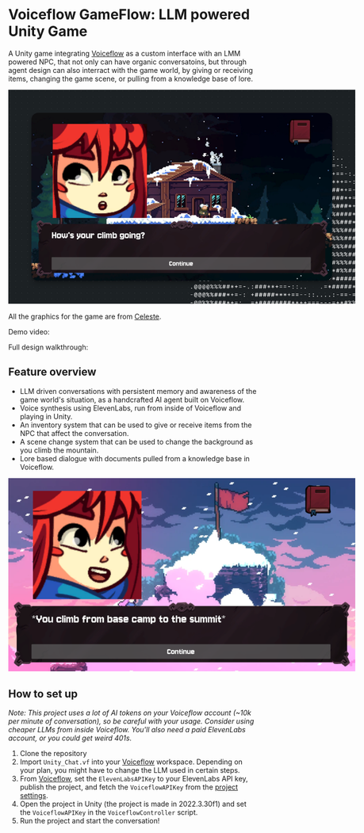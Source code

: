 # Voiceflow GameFlow: LLM powered Unity Game
A Unity game integrating [Voiceflow](https://www.voiceflow.com/?utm_source=github&utm_medium=organic&utm_campaign=developer&utm_content=unity-chat-github) as a custom interface with an LMM powered NPC, that not only can have organic conversatoins, but through agent design can also interract with the game world, by giving or receiving items, changing the game scene, or pulling from a knowledge base of lore.

<img src="Welcome1.png" alt="A screenshot of madeline welcoming us" style="max-width:700px;">

All the graphics for the game are from [Celeste](https://www.celestegame.com/).

Demo video: 

Full design walkthrough:

## Feature overview
- LLM driven conversations with persistent memory and awareness of the game world's situation, as a handcrafted AI agent built on Voiceflow.
- Voice synthesis using ElevenLabs, run from inside of Voiceflow and playing in Unity.
- An inventory system that can be used to give or receive items from the NPC that affect the conversation.
- A scene change system that can be used to change the background as you climb the mountain.
- Lore based dialogue with documents pulled from a knowledge base in Voiceflow.


<img src="Summit2.png" alt="At the summit" style="max-width:700px;">

## How to set up

*Note: This project uses a lot of AI tokens on your Voiceflow account (~10k per minute of conversation), so be careful with your usage. Consider using cheaper LLMs from inside Voiceflow. You'll also need a paid ElevenLabs account, or you could get weird 401s.*

1. Clone the repository
2. Import `Unity_Chat.vf` into your [Voiceflow](https://www.voiceflow.com/?utm_source=github&utm_medium=organic&utm_campaign=developer&utm_content=unity-chat-github) workspace. Depending on your plan, you might have to change the LLM used in certain steps.
3. From [Voiceflow](https://www.voiceflow.com/?utm_source=github&utm_medium=organic&utm_campaign=developer&utm_content=unity-chat-github), set the `ElevenLabsAPIKey` to your ElevenLabs API key, publish the project, and fetch the `VoiceflowAPIKey` from the [project settings](https://developer.voiceflow.com/v2.0/reference/project).
4. Open the project in Unity (the project is made in 2022.3.30f1) and set the `VoiceflowAPIKey` in the `VoiceflowController` script.
5. Run the project and start the conversation!

